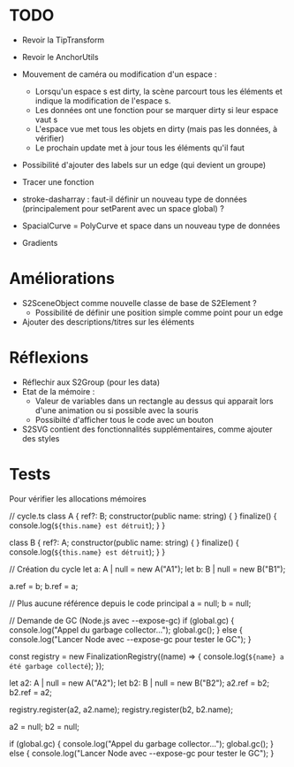 # TODO

- Revoir la TipTransform
- Revoir le AnchorUtils
- Mouvement de caméra ou modification d'un espace :
    - Lorsqu'un espace s est dirty, la scène parcourt tous les éléments et indique la modification de l'espace s.
    - Les données ont une fonction pour se marquer dirty si leur espace vaut s
    - L'espace vue met tous les objets en dirty (mais pas les données, à vérifier)
    - Le prochain update met à jour tous les éléments qu'il faut

- Possibilité d'ajouter des labels sur un edge (qui devient un groupe)
- Tracer une fonction
- stroke-dasharray : faut-il définir un nouveau type de données (principalement pour setParent avec un space global) ?
- SpacialCurve = PolyCurve et space dans un nouveau type de données
- Gradients

# Améliorations

- S2SceneObject comme nouvelle classe de base de S2Element ?
    - Possibilité de définir une position simple comme point pour un edge
- Ajouter des descriptions/titres sur les éléments

# Réflexions

- Réflechir aux S2Group (pour les data)
- Etat de la mémoire :
    - Valeur de variables dans un rectangle au dessus qui apparait lors d'une animation ou si possible avec la souris
    - Possibilté d'afficher tous le code avec un bouton
- S2SVG contient des fonctionnalités supplémentaires, comme ajouter des styles

# Tests

Pour vérifier les allocations mémoires

// cycle.ts
class A {
ref?: B;
constructor(public name: string) { }
finalize() { console.log(`${this.name} est détruit`); }
}

class B {
ref?: A;
constructor(public name: string) { }
finalize() { console.log(`${this.name} est détruit`); }
}

// Création du cycle
let a: A | null = new A("A1");
let b: B | null = new B("B1");

a.ref = b;
b.ref = a;

// Plus aucune référence depuis le code principal
a = null;
b = null;

// Demande de GC (Node.js avec --expose-gc)
if (global.gc) {
console.log("Appel du garbage collector...");
global.gc();
} else {
console.log("Lancer Node avec --expose-gc pour tester le GC");
}

const registry = new FinalizationRegistry((name) => {
console.log(`${name} a été garbage collecté`);
});

let a2: A | null = new A("A2");
let b2: B | null = new B("B2");
a2.ref = b2;
b2.ref = a2;

registry.register(a2, a2.name);
registry.register(b2, b2.name);

a2 = null;
b2 = null;

if (global.gc) {
console.log("Appel du garbage collector...");
global.gc();
} else {
console.log("Lancer Node avec --expose-gc pour tester le GC");
}
